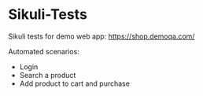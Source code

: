 # Sikuli-Tests

Sikuli tests for demo web app: https://shop.demoqa.com/

Automated scenarios:
- Login
- Search a product
- Add product to cart and purchase
